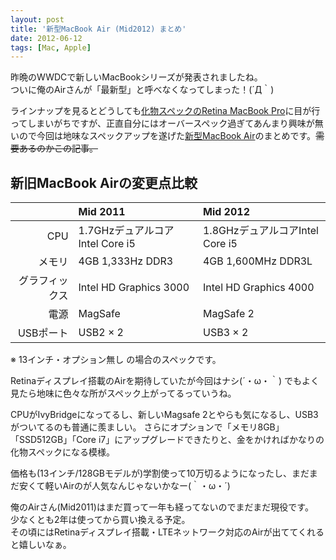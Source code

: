 ```yaml
---
layout: post
title: '新型MacBook Air (Mid2012) まとめ'
date: 2012-06-12
tags: [Mac, Apple]
---
```


昨晩のWWDCで新しいMacBookシリーズが発表されましたね。  
ついに俺のAirさんが「最新型」と呼べなくなってしまった！(´Д｀)

ラインナップを見るとどうしても[化物スペックのRetina MacBook Pro](http://www.apple.com/jp/macbook-pro/)に目が行ってしまいがちですが、正直自分にはオーバースペック過ぎてあんまり興味が無いので今回は地味なスペックアップを遂げた[新型MacBook Air](http://www.apple.com/jp/macbookair/)のまとめです。<del>需要あるのかこの記事。</del>

## 新旧MacBook Airの変更点比較

|  | Mid 2011 | Mid 2012 |
|---:|:---|:---|
| CPU | 1.7GHzデュアルコアIntel Core i5 | 1.8GHzデュアルコアIntel Core i5 |
| メモリ | 4GB 1,333Hz DDR3 | 4GB 1,600MHz DDR3L |
| グラフィックス | Intel HD Graphics 3000 | Intel HD Graphics 4000 |
| 電源 | MagSafe | MagSafe 2 |
| USBポート | USB2 × 2 | USB3 × 2 |

※ 13インチ・オプション無し の場合のスペックです。

Retinaディスプレイ搭載のAirを期待していたが今回はナシ(´・ω・｀)
でもよく見たら地味に色々な所がスペック上がってるっていうね。

CPUがIvyBridgeになってるし、新しいMagsafe 2とやらも気になるし、USB3がついてるのも普通に羨ましい。
さらにオプションで「メモリ8GB」「SSD512GB」「Core i7」にアップグレードできたりと、金をかければかなりの化物スペックになる模様。

価格も(13インチ/128GBモデルが)学割使って10万切るようになったし、まだまだ安くて軽いAirのが人気なんじゃないかなー(｀・ω・´)

俺のAirさん(Mid2011)はまだ買って一年も経ってないのでまだまだ現役です。  
少なくとも2年は使ってから買い換える予定。  
その頃にはRetinaディスプレイ搭載・LTEネットワーク対応のAirが出ててくれると嬉しいなぁ。

